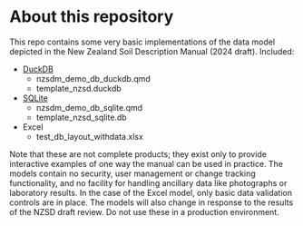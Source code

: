 # About this repository

This repo contains some very basic implementations of the data model depicted in the New Zealand Soil Description Manual (2024 draft). Included:

- [DuckDB](https://duckdb.org/) 
  - nzsdm_demo_db_duckdb.qmd  
  - template_nzsd.duckdb
- [SQLite](https://www.sqlite.org)  
  - nzsdm_demo_db_sqlite.qmd
  - template_nzsd_sqlite.db
- Excel 
  - test_db_layout_withdata.xlsx

Note that these are not complete products; they exist only to provide interactive examples of one way the manual can be used in practice. The models contain no security, user management or change tracking functionality, and no facility for handling ancillary data like photographs or laboratory results. In the case of the Excel model, only basic data validation controls are in place. The models will also change in response to the results of the NZSD draft review. Do not use these in a production environment.
